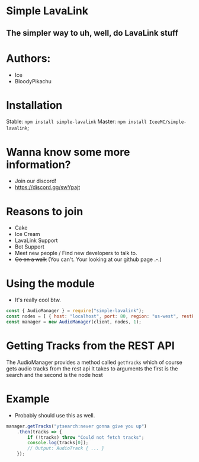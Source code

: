 # Simple LavaLink

## The simpler way to uh, well, do LavaLink stuff

# Authors:
- Ice
- BloodyPikachu

# Installation
Stable: `npm install simple-lavalink`
Master: `npm install IceeMC/simple-lavalink`;

# Wanna know some more information?
- Join our discord!
- https://discord.gg/swYpajt

# Reasons to join
- Cake
- Ice Cream
- LavaLink Support
- Bot Support
- Meet new people / Find new developers to talk to.
- ~~Go on a walk~~ (You can't. Your looking at our github page .-.)

# Using the module
- It's really cool btw.
```js
const { AudioManager } = require("simple-lavalink");
const nodes = [ { host: "localhost", port: 80, region: "us-west", restPort: 2333 } ]
const manager = new AudioManager(client, nodes, 1);
```

# Getting Tracks from the REST API
The AudioManager provides a method called `getTracks`
which of course gets audio tracks from the rest api
It takes to arguments
the first is the search and the second is the node host

# Example
- Probably should use this as well.
```js
manager.getTracks("ytsearch:never gonna give you up")
    .then(tracks => {
        if (!tracks) throw "Could not fetch tracks";
        console.log(tracks[0]);
        // Output: AudioTrack { ... }
    });
```